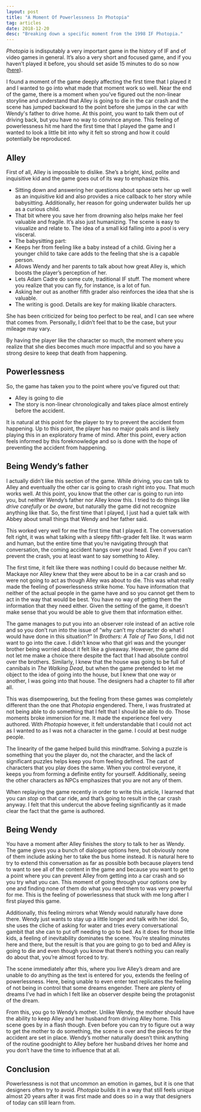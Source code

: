 ```yaml
---
layout: post
title: "A Moment Of Powerlessness In Photopia"
tag: articles
date: 2018-12-20
desc: "Breaking down a specific moment from the 1998 IF Photopia."
---
```



*Photopia* is indisputably a very important game in the history of IF and of video games in general. It’s also a very short and focused game, and if you haven’t played it before, you should set aside 15 minutes to do so now ([here](http://adamcadre.ac/if/photopia.html)).


I found a moment of the game deeply affecting the first time that I played it and I wanted to go into what made that moment work so well. Near the end of the game, there is a moment when you’ve figured out the non-linear storyline and understand that Alley is going to die in the car crash and the scene has jumped backward to the point before she jumps in the car with Wendy's father to drive home. At this point, you want to talk them out of driving back, but you have no way to convince anyone. This feeling of powerlessness hit me hard the first time that I played the game and I wanted to look a little bit into why it felt so strong and how it could potentially be reproduced.

## Alley

First of all, Alley is impossible to dislike. She’s a bright, kind, polite and inquisitive kid and the game goes out of its way to emphasize this.
- Sitting down and answering her questions about space sets her up well as an inquisitive kid and also provides a nice callback to her story while babysitting. Additionally, her reason for going underwater builds her up as a curious child.
- That bit where you save her from drowning also helps make her feel valuable and fragile. It’s also just humanizing. The scene is easy to visualize and relate to. The idea of a small kid falling into a pool is very visceral.
    <li>The babysitting part:
- Keeps her from feeling like a baby instead of a child. Giving her a younger child to take care adds to the feeling that she is a capable person.
- Allows Wendy and her parents to talk about how great Alley is, which boosts the player’s perception of her.
- Lets Adam Cadre do some cute, traditional IF stuff. The moment where you realize that you can fly, for instance, is a lot of fun.
    </li>
- Asking her out as another fifth grader also reinforces the idea that she is valuable.
- The writing is good. Details are key for making likable characters.



She has been criticized for being too perfect to be real, and I can see where that comes from. Personally, I didn’t feel that to be the case, but your mileage may vary.


By having the player like the character so much, the moment where you realize that she dies becomes much more impactful and so you have a strong desire to keep that death from happening.

## Powerlessness

So, the game has taken you to the point where you’ve figured out that:
- Alley is going to die
- The story is non-linear chronologically and takes place almost entirely before the accident.



It is natural at this point for the player to try to prevent the accident from happening. Up to this point, the player has no major goals and is likely playing this in an exploratory frame of mind. After this point, every action feels informed by this foreknowledge and so is done with the hope of preventing the accident from happening.

## Being Wendy’s father

I actually didn’t like this section of the game. While driving, you can talk to Alley and eventually the other car is going to crash right into you. That much works well. At this point, you know that the other car is going to run into you, but neither Wendy’s father nor Alley know this. I tried to do things like *drive carefully* or *be aware*, but naturally the game did not recognize anything like that. So, the first time that I played, I just had a quiet talk with Abbey about small things that Wendy and her father said.


This worked very well for me the first time that I played it. The conversation felt right, it was what talking with a sleepy fifth-grader felt like. It was warm and human, but the entire time that you’re navigating through that conversation, the coming accident hangs over your head. Even if you can’t prevent the crash, you at least want to say something to Alley.


The first time, it felt like there was nothing I could do because neither Mr. Mackaye nor Alley knew that they were about to be in a car crash and so were not going to act as though Alley was about to die. This was what really made the feeling of powerlessness strike home. You have information that neither of the actual people in the game have and so you cannot get them to act in the way that would be best. You have no way of getting them the information that they need either. Given the setting of the game, it doesn’t make sense that you would be able to give them that information either.


The game manages to put you into an observer role instead of an active role and so you don’t run into the issue of “why can’t my character do what I would have done in this situation?” In *Brothers: A Tale of Two Sons*, I did not want to go into the cave. I didn’t know who that girl was and the younger brother being worried about it felt like a giveaway. However, the game did not let me make a choice there despite the fact that I had absolute control over the brothers. Similarly, I knew that the house was going to be full of cannibals in *The Walking Dead*, but when the game pretended to let me object to the idea of going into the house, but I knew that one way or another, I was going into that house. The designers had a chapter to fill after all.


This was disempowering, but the feeling from these games was completely different than the one that *Photopia* engendered. There, I was frustrated at not being able to do something that I felt that I should be able to do. Those moments broke immersion for me. It made the experience feel very authored. With *Photopia* however, it felt understandable that I could not act as I wanted to as I was not a character in the game. I could at best nudge people.


The linearity of the game helped build this mindframe. Solving a puzzle is something that you the player do, not the character, and the lack of significant puzzles helps keep you from feeling defined. The cast of characters that you play does the same. When you control everyone, it keeps you from forming a definite entity for yourself. Additionally, seeing the other characters as NPCs emphasizes that you are not any of them.


When replaying the game recently in order to write this article, I learned that you can *stop* on that car ride, and that’s going to result in the car crash anyway. I felt that this undercut the above feeling significantly as it made clear the fact that the game is authored.

## Being Wendy

You have a moment after Alley finishes the story to talk to her as Wendy. The game gives you a bunch of dialogue options here, but obviously none of them include asking her to take the bus home instead. It is natural here to try to extend this conversation as far as possible both because players tend to want to see all of the content in the game and because you want to get to a point where you can prevent Alley from getting into a car crash and so you try what you can. This moment of going through your options one by one and finding none of them do what you need them to was very powerful for me. This is the feeling of powerlessness that stuck with me long after I first played this game.


Additionally, this feeling mirrors what Wendy would naturally have done there. Wendy just wants to stay up a little longer and talk with her idol. So, she uses the cliche of asking for water and tries every conversational gambit that she can to put off needing to go to bed. As it does for those little kids, a feeling of inevitability dominates the scene. You’re stealing minutes here and there, but the result is that you are going to go to bed and Alley is going to die and even though you know that there’s nothing you can really do about that, you’re almost forced to try.


The scene immediately after this, where you live Alley’s dream and are unable to do anything as the text is entered for you, extends the feeling of powerlessness. Here, being unable to even enter text replicates the feeling of not being in control that some dreams engender. There are plenty of dreams I’ve had in which I felt like an observer despite being the protagonist of the dream.


From this, you go to Wendy’s mother. Unlike Wendy, the mother should have the ability to keep Alley and her husband from driving Alley home. This scene goes by in a flash though. Even before you can try to figure out a way to get the  mother to do something, the scene is over and the pieces for the accident are set in place. Wendy’s mother naturally doesn’t think anything of the routine goodnight to Alley before her husband drives her home and you don’t have the time to influence that at all.

## Conclusion

Powerlessness is not that uncommon an emotion in games, but it is one that designers often try to avoid. *Photopia* builds it in a way that still feels unique almost 20 years after it was first made and does so in a way that designers of today can still learn from.


